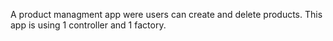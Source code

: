A product managment app were users can create and delete products. This app is using 1 controller and 1 factory. 
